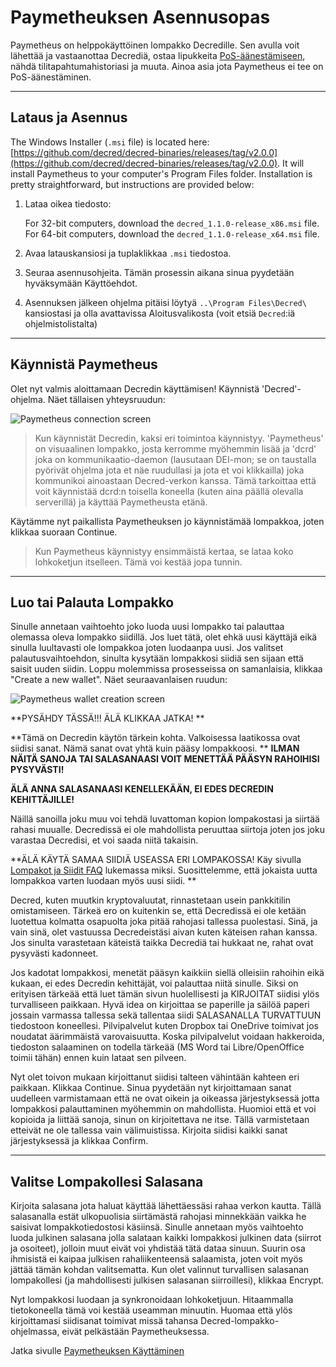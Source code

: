 # Paymetheuksen Asennusopas

Paymetheus on helppokäyttöinen lompakko Decredille. Sen avulla voit lähettää ja vastaanottaa  Decrediä,
ostaa lipukkeita [PoS-äänestämiseen](/mining/proof-of-stake.md), nähdä tilitapahtumahistoriasi ja muuta. 
Ainoa asia jota Paymetheus ei tee on PoS-äänestäminen.

---

## Lataus ja Asennus

The Windows Installer (`.msi` file) is located here: [https://github.com/decred/decred-binaries/releases/tag/v2.0.0](https://github.com/decred/decred-binaries/releases/tag/v2.0.0). It will install Paymetheus to your computer's Program Files folder. Installation is pretty straightforward, but instructions are provided below:

1. Lataa oikea tiedosto:

    For 32-bit computers, download the `decred_1.1.0-release_x86.msi` file. <br />
    For 64-bit computers, download the `decred_1.1.0-release_x64.msi` file.

2. Avaa latauskansiosi ja tuplaklikkaa `.msi` tiedostoa.

3. Seuraa asennusohjeita. Tämän prosessin aikana sinua pyydetään hyväksymään Käyttöehdot.

4. Asennuksen jälkeen ohjelma pitäisi löytyä `..\Program Files\Decred\` kansiostasi ja olla avattavissa Aloitusvalikosta (voit etsiä `Decred`:iä ohjelmistolistalta)

---

## Käynnistä Paymetheus
Olet nyt valmis aloittamaan Decredin käyttämisen! Käynnistä 'Decred'-ohjelma. Näet tällaisen yhteysruudun:

![Paymetheus connection screen](../../img/Paymetheus-dcrd-login.png) 

>Kun käynnistät Decredin, kaksi eri toimintoa käynnistyy. 'Paymetheus' on visuaalinen lompakko, josta kerromme myöhemmin lisää
>ja 'dcrd' joka on kommunikaatio-daemon (lausutaan DEI-mon; se on taustalla pyörivät ohjelma jota et näe ruudullasi 
>ja jota et voi klikkailla) joka kommunikoi ainoastaan Decred-verkon kanssa. Tämä tarkoittaa että voit käynnistää dcrd:n 
>toisella koneella (kuten aina päällä olevalla serverillä) ja käyttää Paymetheusta etänä.

Käytämme nyt paikallista Paymetheuksen jo käynnistämää lompakkoa, joten klikkaa suoraan Continue.

> Kun Paymetheus käynnistyy ensimmäistä kertaa, se lataa koko lohkoketjun itselleen. Tämä voi kestää jopa tunnin.

---

## Luo tai Palauta Lompakko
Sinulle annetaan vaihtoehto joko luoda uusi lompakko tai palauttaa olemassa oleva lompakko siidillä. Jos luet tätä, olet ehkä uusi käyttäjä eikä 
sinulla luultavasti ole lompakkoa joten luodaanpa uusi. Jos valitset palautusvaihtoehdon, sinulta kysytään lompakkosi siidiä sen sijaan että saisit uuden siidin. 
Loppu molemmissa prosesseissa on samanlaisia, klikkaa "Create a new wallet". Näet seuraavanlaisen ruudun:

![Paymetheus wallet creation screen](/img/Paymetheus-seed-window.png)

<i class="fa fa-exclamation-triangle"></i> **PYSÄHDY TÄSSÄ!!! ÄLÄ KLIKKAA JATKA! **

**Tämä on Decredin käytön tärkein kohta. Valkoisessa laatikossa ovat siidisi sanat. Nämä sanat ovat yhtä kuin pääsy lompakkoosi. **
 **ILMAN NÄITÄ SANOJA TAI SALASANAASI VOIT MENETTÄÄ PÄÄSYN RAHOIHISI PYSYVÄSTI!**

**ÄLÄ ANNA SALASANAASI KENELLEKÄÄN, EI EDES DECREDIN KEHITTÄJILLE!**

Näillä sanoilla joku muu voi tehdä luvattoman kopion lompakostasi ja siirtää rahasi muualle. Decredissä ei ole mahdollista peruuttaa siirtoja joten jos joku varastaa Decredisi, et voi saada niitä takaisin.

<i class="fa fa-exclamation-triangle"></i> **ÄLÄ KÄYTÄ SAMAA SIIDIÄ USEASSA ERI LOMPAKOSSA! Käy sivulla [Lompakot ja Siidit FAQ](/faq/wallets-and-seeds.md#3-can-i-run-multiple-wallets) lukemassa miksi. Suosittelemme, että jokaista uutta lompakkoa varten luodaan myös uusi siidi. **

Decred, kuten muutkin kryptovaluutat, rinnastetaan usein pankkitilin omistamiseen. Tärkeä ero on kuitenkin se, että Decredissä ei ole ketään luotettua kolmatta osapuolta joka pitää rahojasi tallessa puolestasi. Sinä, ja vain sinä, olet vastuussa Decredeistäsi aivan kuten käteisen rahan kanssa. Jos sinulta varastetaan käteistä taikka Decrediä tai hukkaat ne, rahat ovat pysyvästi kadonneet.

Jos kadotat lompakkosi, menetät pääsyn kaikkiin siellä olleisiin rahoihin eikä kukaan, ei edes Decredin kehittäjät, voi palauttaa niitä sinulle. Siksi on erityisen tärkeää että luet tämän sivun huolellisesti ja KIRJOITAT siidisi ylös turvalliseen paikkaan. Hyvä idea on kirjoittaa se paperille ja säilöä paperi jossain varmassa tallessa sekä tallentaa siidi SALASANALLA TURVATTUUN tiedostoon koneellesi. Pilvipalvelut kuten Dropbox tai OneDrive toimivat jos noudatat äärimmäistä varovaisuutta. Koska pilvipalvelut voidaan hakkeroida, tiedoston salaaminen on todella tärkeää (MS Word tai Libre/OpenOffice toimii tähän) ennen kuin lataat sen pilveen. 

Nyt olet toivon mukaan kirjoittanut siidisi talteen vähintään kahteen eri paikkaan. Klikkaa Continue. Sinua pyydetään nyt kirjoittamaan sanat uudelleen varmistamaan että ne ovat oikein ja oikeassa järjestyksessä jotta lompakkosi palauttaminen myöhemmin on mahdollista. Huomioi että et voi kopioida ja liittää sanoja, sinun on kirjoitettava ne itse. Tällä varmistetaan etteivät ne ole tallessa vain välimuistissa. Kirjoita siidisi kaikki sanat järjestyksessä ja klikkaa Confirm.

---

## Valitse Lompakollesi Salasana
Kirjoita salasana jota haluat käyttää lähettäessäsi rahaa verkon kautta. Tällä salasanalla estät ulkopuolisia siirtämästä rahojasi minnekkään vaikka he saisivat lompakkotiedostosi käsiinsä. Sinulle annetaan myös vaihtoehto luoda julkinen salasana jolla salataan kaikki lompakkosi julkinen data (siirrot ja osoiteet), jolloin muut eivät voi yhdistää tätä dataa sinuun. Suurin osa ihmisistä ei kaipaa julkisen rahaliikenteensä salaamista, joten voit myös jättää tämän kohdan valitsematta. Kun olet valinnut turvallisen salasanan lompakollesi (ja mahdollisesti julkisen salasanan siirroillesi), klikkaa Encrypt.

Nyt lompakkosi luodaan ja synkronoidaan lohkoketjuun. Hitaammalla tietokoneella tämä voi kestää useamman minuutin. Huomaa että ylös kirjoittamasi 
siidisanat toimivat missä tahansa Decred-lompakko-ohjelmassa, eivät pelkästään Paymetheuksessa.

Jatka sivulle [Paymetheuksen Käyttäminen](using-paymetheus.md)
